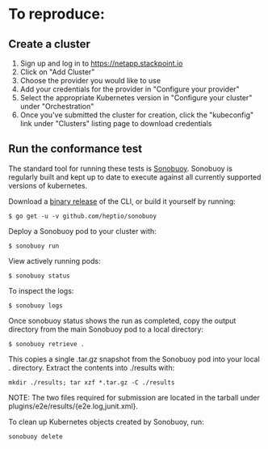 # To reproduce:

## Create a cluster

1. Sign up and log in to https://netapp.stackpoint.io
2. Click on "Add Cluster"
3. Choose the provider you would like to use
4. Add your credentials for the provider in "Configure your provider"
5. Select the appropriate Kubernetes version in "Configure your cluster" under "Orchestration"
6. Once you've submitted the cluster for creation, click the "kubeconfig" link under "Clusters" listing page to download credentials

## Run the conformance test

The standard tool for running these tests is [Sonobuoy](https://github.com/heptio/sonobuoy). Sonobuoy is regularly built and kept up to date to execute against all currently supported versions of kubernetes.

Download a [binary release](https://github.com/heptio/sonobuoy/releases) of the CLI, or build it yourself by running:

```console
$ go get -u -v github.com/heptio/sonobuoy
```

Deploy a Sonobuoy pod to your cluster with:

```console
$ sonobuoy run
```

View actively running pods:

```console
$ sonobuoy status
```

To inspect the logs:

```console
$ sonobuoy logs
```

Once sonobuoy status shows the run as completed, copy the output directory from the main Sonobuoy pod to a local directory:

```console
$ sonobuoy retrieve .
```

This copies a single .tar.gz snapshot from the Sonobuoy pod into your local . directory. Extract the contents into ./results with:

```console
mkdir ./results; tar xzf *.tar.gz -C ./results
```

NOTE: The two files required for submission are located in the tarball under plugins/e2e/results/{e2e.log,junit.xml}.

To clean up Kubernetes objects created by Sonobuoy, run:

```console
sonobuoy delete
```
